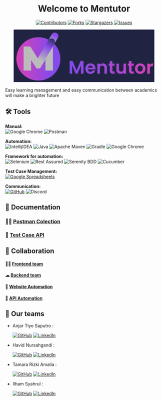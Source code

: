 <div align="center">
  <h1>Welcome to Mentutor</h1>

[![Contributors][contributors-shield]][contributors-url]
[![Forks][forks-shield]][forks-url]
[![Stargazers][stars-shield]][stars-url]
[![Issues][issues-shield]][issues-url]


<!-- PROJECT LOGO -->

<img src="logomentutor.PNG" alt="Logo" width="450" height="auto" />
</div>



Easy learning management and easy communication between academics will make a brighter future







## 🛠 Tools
**Manual:**  
![Google Chrome](https://img.shields.io/badge/Google%20Chrome-4285F4?style=for-the-badge&logo=GoogleChrome&logoColor=white)
![Postman](https://img.shields.io/badge/Postman-FF6C37?style=for-the-badge&logo=postman&logoColor=white)

**Automation:**  
![IntellijIDEA](https://img.shields.io/badge/IntelliJIDEA-000000.svg?style=for-the-badge&logo=intellij-idea&logoColor=white)
![Java](https://img.shields.io/badge/java-%23ED8B00.svg?style=for-the-badge&logo=java&logoColor=white)
![Apache Maven](https://img.shields.io/badge/Apache%20Maven-C71A36?style=for-the-badge&logo=Apache%20Maven&logoColor=white)
![Gradle](https://img.shields.io/badge/Gradle-02303A.svg?style=for-the-badge&logo=Gradle&logoColor=white)
![Google Chrome](https://img.shields.io/badge/Google%20Chrome-4285F4?style=for-the-badge&logo=GoogleChrome&logoColor=white)

**Framework for automation:**  
![Selenium](https://img.shields.io/badge/-selenium-%43B02A?style=for-the-badge&logo=selenium&logoColor=white)
![Rest Assured](https://img.shields.io/badge/-rest%20assured-000000?style=for-the-badge&logoColor=black)
![Serenity BDD](https://img.shields.io/badge/-serenity%20bdd-16a67a?style=for-the-badge&logoColor=black)
![Cucumber](https://img.shields.io/badge/-cucumber-4bc47b?style=for-the-badge&logoColor=black)

**Test Case Management:**  
[![Google Spreadsheets](https://img.shields.io/badge/-Google%20Spreadsheets-4bc47b?style=for-the-badge&logoColor=black)](https://docs.google.com/spreadsheets/d/1Z9_OOaHYA0vtr8zDXoA1mKcc-8PBHyUO5ON9oalO_nc/edit#gid=1997120373)

**Communication:**  
[![GitHub](https://img.shields.io/badge/github-%23121011.svg?style=for-the-badge&logo=github&logoColor=white)](https://github.com/orgs/Capstone-Group3-Mentutor/projects/1/views/1)
![Discord](https://img.shields.io/badge/Discord-%237289DA.svg?style=for-the-badge&logo=discord&logoColor=white)

## 📓 Documentation
### 👨‍🚀  [Postman Colection](https://www.postman.com/interstellar-space-651335/workspace/team-workspace)
### 👀  [Test Case API](https://docs.google.com/spreadsheets/d/1yvUPSNu_cFYeve4Y_bsnYWpGjRQqWCiKXkEB6yuAK0k/edit#gid=2117470798)


## 🤝 Collaboration
#### 👨‍💻 [Frontend team](https://github.com/Capstone-Group3-Mentutor/Front-End)
#### ☁  [Backend team](https://github.com/Capstone-Group3-Mentutor/Back_End)
#### 🐞 [Website Automation](https://github.com/Capstone-Group3-Mentutor/QE-UI)
#### 🐞 [API Automation](https://github.com/Capstone-Group3-Mentutor/QE-API)



## 📱 Our teams

- Anjar Tiyo Saputro :

  [![GitHub](https://img.shields.io/badge/-Anjar-black?style=for-the-badge&logo=github&logoColor=white)]([https://github.com/AnjarTiyo)  [![LinkedIn](https://img.shields.io/badge/-Anjar-blue?style=for-the-badge&logo=linkedin&logoColor=white)](https://www.linkedin.com/in/anjartiyo/)
- Havid Nursahgandi :

    [![GitHub](https://img.shields.io/badge/-Havid-black?style=for-the-badge&logo=github&logoColor=white)]([https://github.com/havidn)  [![LinkedIn](https://img.shields.io/badge/-Havid-blue?style=for-the-badge&logo=linkedin&logoColor=white)](https://www.linkedin.com/in/havid-nursahgandi/)

- Tamara Rizki Amalia : 
  
  [![GitHub](https://img.shields.io/badge/-Tamara-black?style=for-the-badge&logo=github&logoColor=white)]([https://github.com/amalliarizkii)  [![LinkedIn](https://img.shields.io/badge/-Tamara-blue?style=for-the-badge&logo=linkedin&logoColor=white)](https://www.linkedin.com/in/tamaraamalia20/)

- Ilham Syahrul : 

  [![GitHub](https://img.shields.io/badge/-Ilham-black?style=for-the-badge&logo=github&logoColor=white)]([https://github.com/Ilhamsyhs)  [![LinkedIn](https://img.shields.io/badge/-Ilham-blue?style=for-the-badge&logo=linkedin&logoColor=white)](https://www.linkedin.com/in/ilhamsyahrulsa/)
  
  
  
[contributors-shield]: https://img.shields.io/github/contributors/Capstone-Group3-Mentutor/QE-API.svg?style=for-the-badge
[contributors-url]: https://github.com/Capstone-Group3-Mentutor/QE-API/graphs/contributors
[forks-shield]: https://img.shields.io/github/forks/Capstone-Group3-Mentutor/QE-API.svg?style=for-the-badge
[forks-url]: https://github.com/Capstone-Group3-Mentutor/QE-API/network/members
[stars-shield]: https://img.shields.io/github/stars/Capstone-Group3-Mentutor/QE-API.svg?style=for-the-badge
[stars-url]: https://github.com/Capstone-Group3-Mentutor/QE-API/stargazers
[issues-shield]: https://img.shields.io/github/issues/Capstone-Group3-Mentutor/QE-API.svg?style=for-the-badge
[issues-url]: https://github.com/Capstone-Group3-Mentutor/QE-API/issues
